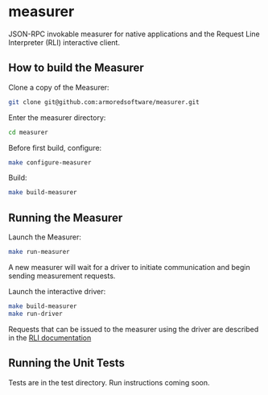 # measurer
JSON-RPC invokable measurer for native applications and the Request Line Interpreter (RLI) interactive client.

  
  How to build the Measurer
----------------------------

Clone a copy of the Measurer:

```bash
git clone git@github.com:armoredsoftware/measurer.git
```

Enter the measurer directory:
```bash
cd measurer
```

Before first build, configure:
```bash
make configure-measurer
```

Build:
```bash
make build-measurer
```

  Running the Measurer
----------------------------

Launch the Measurer:
```bash
make run-measurer
```
A new measurer will wait for a driver to initiate communication and begin sending measurement requests.

Launch the interactive driver:
```bash
make build-measurer
make run-driver
```
Requests that can be issued to the measurer using the driver are described in the [RLI documentation](https://github.com/armoredsoftware/measurer/wiki/Measurer-RLI)

  Running the Unit Tests
----------------------------

Tests are in the test directory. Run instructions coming soon.
